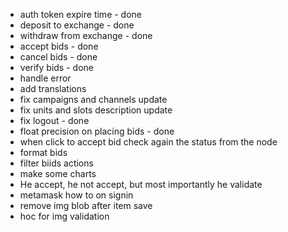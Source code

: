 - auth token expire time - done
- deposit to exchange - done
- withdraw from exchange - done
- accept bids - done
- cancel bids - done
- verify bids - done
- handle error
- add translations
- fix campaigns and channels update
- fix units and slots description update
- fix logout - done
- float precision on placing bids - done
- when click to accept bid check again the status from the node
- format bids
- filter biids actions
- make some charts
- He accept, he not accept, but most importantly he validate
- metamask how to on signin
- remove img blob after item save
- hoc for img validation